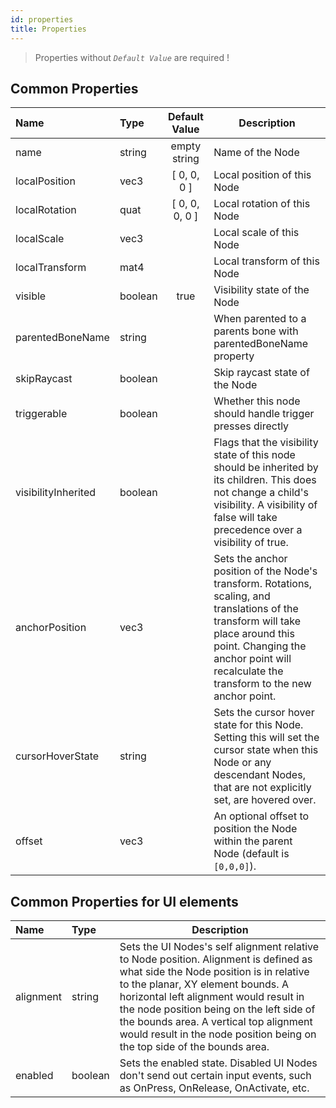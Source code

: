 ```yaml
---
id: properties
title: Properties
---
```


> Properties without _`Default Value`_ are required !

## Common Properties

| Name                | Type    | Default Value  | Description |
| :------------------ | :------ | :------------: | ----------- |
| name                | string  |  empty string  | Name of the Node |
| localPosition       | vec3    |  [ 0, 0, 0 ]   | Local position of this Node |
| localRotation       | quat    | [ 0, 0, 0, 0 ] | Local rotation of this Node |
| localScale          | vec3    |                | Local scale of this Node |
| localTransform      | mat4    |                | Local transform of this Node |
| visible             | boolean |      true      | Visibility state of the Node |
| parentedBoneName    | string  |                | When parented to a parents bone with parentedBoneName property |
| skipRaycast         | boolean |                | Skip raycast state of the Node |
| triggerable         | boolean |                | Whether this node should handle trigger presses directly |
| visibilityInherited | boolean |                | Flags that the visibility state of this node should be inherited by its children. This does not change a child's visibility. A visibility of false will take precedence over a visibility of true. |
| anchorPosition      | vec3    |                | Sets the anchor position of the Node's transform. Rotations, scaling, and translations of the transform will take place around this point. Changing the anchor point will recalculate the transform to the new anchor point. |
| cursorHoverState    | string  |                | Sets the cursor hover state for this Node. Setting this will set the cursor state when this Node or any descendant Nodes, that are not explicitly set, are hovered over. |
| offset              | vec3    |                | An optional offset to position the Node within the parent Node (default is `[0,0,0]`). |

## Common Properties for UI elements

| Name      | Type    | Description |
| :-------- | :------ | ----------- |
| alignment | string  | Sets the UI Nodes's self alignment relative to Node position. Alignment is defined as what side the Node position is in relative to the planar, XY element bounds. A horizontal left alignment would result in the node position being on the left side of the bounds area. A vertical top alignment would result in the node position being on the top side of the bounds area. |
| enabled   | boolean | Sets the enabled state. Disabled UI Nodes don't send out certain input events, such as OnPress, OnRelease, OnActivate, etc. |
